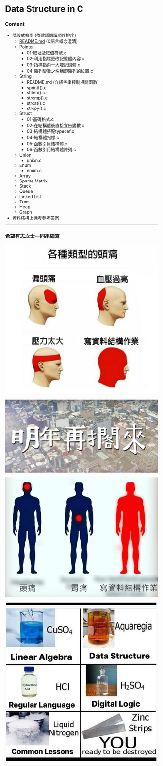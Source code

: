 # Data Structure in C

### Content

+ 階段式教學 (依建議閱讀順序排序)
    + [README.md](/階段式教學/README.md) (C語言概念澄清)
    + Pointer
        + 01-取址及取值符號.c
        + 02-利用指標更改記憶體內容.c
        + 03-指標指向一大塊記憶體.c
        + 04-陣列變數之名稱即陣列的位置.c
    + String
        + README.md (介紹字串控制相關函數)
        + sprintf().c
        + strlen().c
        + strcmp().c
        + strcat().c
        + strcpy().c
    + Struct
        + 01-基礎格式.c
        + 02-在結構體後直接宣告變數.c
        + 03-結構體搭配typedef.c
        + 04-結構體指標.c
        + 05-函數引用結構體.c
        + 06-函數引用結構體陣列.c
    + Union
        + union.c
    + Enum
        + enum.c
    + Array
    + Sparse Matrix
    + Stack
    + Queue
    + Linked List
    + Tree
    + Heap
    + Graph
+ 資料結構上機考參考答案

---

### 希望有志之士一同來編寫

![寫資料結構作業](/%E5%81%8F%E9%A0%AD%E7%97%9B%E3%80%81%E8%A1%80%E5%A3%93%E9%81%8E%E9%AB%98.jpg)

![明年再擱來](/%E6%98%8E%E5%B9%B4%E5%86%8D%E6%93%B1%E4%BE%86.png)

![寫資料結構作業(2)](/%E9%A0%AD%E7%97%9B%E3%80%81%E8%83%83%E7%97%9B.png)

![資料結構的化學式](/%E5%8C%96%E5%AD%B8%E8%88%87%E8%B3%87%E5%B7%A5.jpg)
